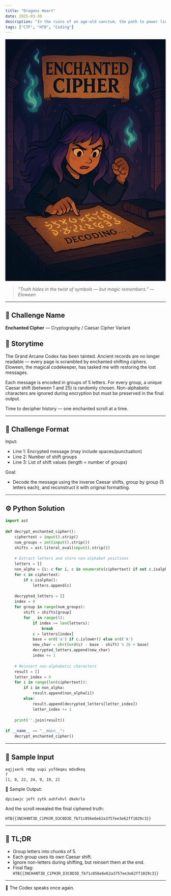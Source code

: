 ```yaml
---
title: "Dragons Heart"
date: 2025-03-30
description: "In the ruins of an age-old sanctum, the path to power lies in choosing wisely — for even magic has its limits."
tags: ["CTF", "HTB", "Coding"]
---
```


![Enchanted Cipher](https://github.com/Hacqueen-fr/hacqueen-fr.github.io/raw/refs/heads/main/assets/enchanted-cipher.png)

> *"Truth hides in the twist of symbols — but magic remembers." — Eloween*

---

## 🧩 Challenge Name
**Enchanted Cipher** — Cryptography / Caesar Cipher Variant

## 📖 Storytime

The Grand Arcane Codex has been tainted. Ancient records are no longer readable — every page is scrambled by enchanted shifting ciphers. Eloween, the magical codekeeper, has tasked me with restoring the lost messages.

Each message is encoded in groups of 5 letters. For every group, a unique Caesar shift (between 1 and 25) is randomly chosen. Non-alphabetic characters are ignored during encryption but must be preserved in the final output.

Time to decipher history — one enchanted scroll at a time.

---

## 🧾 Challenge Format

Input:
- Line 1: Encrypted message (may include spaces/punctuation)
- Line 2: Number of shift groups
- Line 3: List of shift values (length = number of groups)

Goal:
- Decode the message using the inverse Caesar shifts, group by group (5 letters each), and reconstruct it with original formatting.

---

## ⚙️ Python Solution

```python
import ast

def decrypt_enchanted_cipher():
    ciphertext = input().strip()
    num_groups = int(input().strip())
    shifts = ast.literal_eval(input().strip())

    # Extract letters and store non-alphabet positions
    letters = []
    non_alpha = {i: c for i, c in enumerate(ciphertext) if not c.isalpha()}
    for c in ciphertext:
        if c.isalpha():
            letters.append(c)

    decrypted_letters = []
    index = 0
    for group in range(num_groups):
        shift = shifts[group]
        for _ in range(5):
            if index >= len(letters):
                break
            c = letters[index]
            base = ord('a') if c.islower() else ord('A')
            new_char = chr((ord(c) - base - shift) % 26 + base)
            decrypted_letters.append(new_char)
            index += 1

    # Reinsert non-alphabetic characters
    result = []
    letter_index = 0
    for i in range(len(ciphertext)):
        if i in non_alpha:
            result.append(non_alpha[i])
        else:
            result.append(decrypted_letters[letter_index])
            letter_index += 1

    print(''.join(result))

if __name__ == "__main__":
    decrypt_enchanted_cipher()
```

---

## 🧪 Sample Input

```text
eqjjxerk rmbp vupi ysfdeqeu mdxdkeq
7
[1, 8, 22, 24, 9, 19, 2]
```

🧠 Sample Output:
```text
dpiiwwjc jeft zytk auhfvhvl dkekrlo
```

And the scroll revealed the final ciphered truth:

```
HTB{{3NCH4NT3D_C1PH3R_D3C0D3D_fb71c056e6e62a3757ee3e62ff1029c3}}
```

---

## 🧵 TL;DR

- Group letters into chunks of 5.
- Each group uses its own Caesar shift.
- Ignore non-letters during shifting, but reinsert them at the end.
- Final flag: `HTB{{3NCH4NT3D_C1PH3R_D3C0D3D_fb71c056e6e62a3757ee3e62ff1029c3}}`

---

🔮 The Codex speaks once again.

